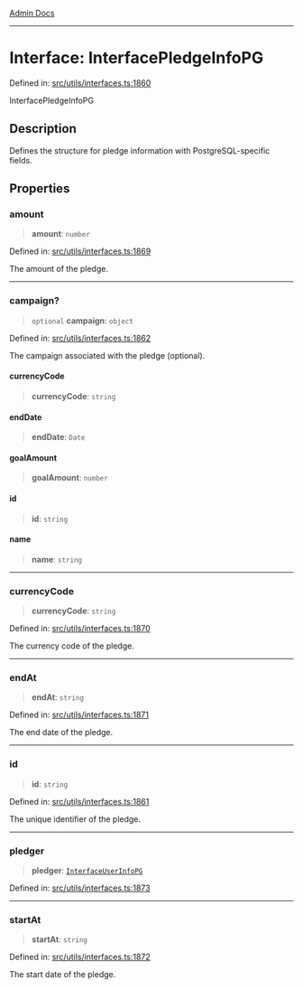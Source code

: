 [Admin Docs](/)

***

# Interface: InterfacePledgeInfoPG

Defined in: [src/utils/interfaces.ts:1860](https://github.com/PalisadoesFoundation/talawa-admin/blob/main/src/utils/interfaces.ts#L1860)

InterfacePledgeInfoPG

## Description

Defines the structure for pledge information with PostgreSQL-specific fields.

## Properties

### amount

> **amount**: `number`

Defined in: [src/utils/interfaces.ts:1869](https://github.com/PalisadoesFoundation/talawa-admin/blob/main/src/utils/interfaces.ts#L1869)

The amount of the pledge.

***

### campaign?

> `optional` **campaign**: `object`

Defined in: [src/utils/interfaces.ts:1862](https://github.com/PalisadoesFoundation/talawa-admin/blob/main/src/utils/interfaces.ts#L1862)

The campaign associated with the pledge (optional).

#### currencyCode

> **currencyCode**: `string`

#### endDate

> **endDate**: `Date`

#### goalAmount

> **goalAmount**: `number`

#### id

> **id**: `string`

#### name

> **name**: `string`

***

### currencyCode

> **currencyCode**: `string`

Defined in: [src/utils/interfaces.ts:1870](https://github.com/PalisadoesFoundation/talawa-admin/blob/main/src/utils/interfaces.ts#L1870)

The currency code of the pledge.

***

### endAt

> **endAt**: `string`

Defined in: [src/utils/interfaces.ts:1871](https://github.com/PalisadoesFoundation/talawa-admin/blob/main/src/utils/interfaces.ts#L1871)

The end date of the pledge.

***

### id

> **id**: `string`

Defined in: [src/utils/interfaces.ts:1861](https://github.com/PalisadoesFoundation/talawa-admin/blob/main/src/utils/interfaces.ts#L1861)

The unique identifier of the pledge.

***

### pledger

> **pledger**: [`InterfaceUserInfoPG`](InterfaceUserInfoPG.md)

Defined in: [src/utils/interfaces.ts:1873](https://github.com/PalisadoesFoundation/talawa-admin/blob/main/src/utils/interfaces.ts#L1873)

***

### startAt

> **startAt**: `string`

Defined in: [src/utils/interfaces.ts:1872](https://github.com/PalisadoesFoundation/talawa-admin/blob/main/src/utils/interfaces.ts#L1872)

The start date of the pledge.
